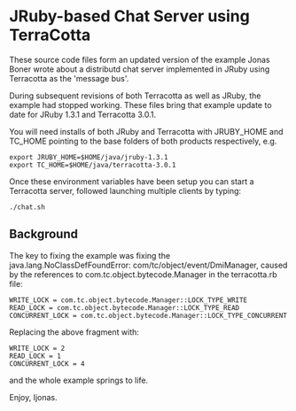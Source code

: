 # JRuby-based Chat Server using TerraCotta #

These source code files form an updated version of the example Jonas Boner wrote about a distributd chat server implemented in JRuby using Terracotta as the 'message bus'.

During subsequent revisions of both Terracotta as well as JRuby, the example had stopped working. These files bring that example
update to date for JRuby 1.3.1 and Terracotta 3.0.1.

You will need installs of both JRuby and Terracotta with JRUBY_HOME and TC_HOME pointing to the base folders of both products respectively, e.g.

    export JRUBY_HOME=$HOME/java/jruby-1.3.1
    export TC_HOME=$HOME/java/terracotta-3.0.1

Once these environment variables have been setup you can start a Terracotta server, followed launching multiple clients by typing:

    ./chat.sh

## Background ##

The key to fixing the example was fixing the java.lang.NoClassDefFoundError: com/tc/object/event/DmiManager, caused by the references to com.tc.object.bytecode.Manager in the terracotta.rb file:

    WRITE_LOCK = com.tc.object.bytecode.Manager::LOCK_TYPE_WRITE  
    READ_LOCK = com.tc.object.bytecode.Manager::LOCK_TYPE_READ  
    CONCURRENT_LOCK = com.tc.object.bytecode.Manager::LOCK_TYPE_CONCURRENT
  
Replacing the above fragment with:
  
    WRITE_LOCK = 2  
    READ_LOCK = 1
    CONCURRENT_LOCK = 4
  
and the whole example springs to life.

Enjoy,
Ijonas.